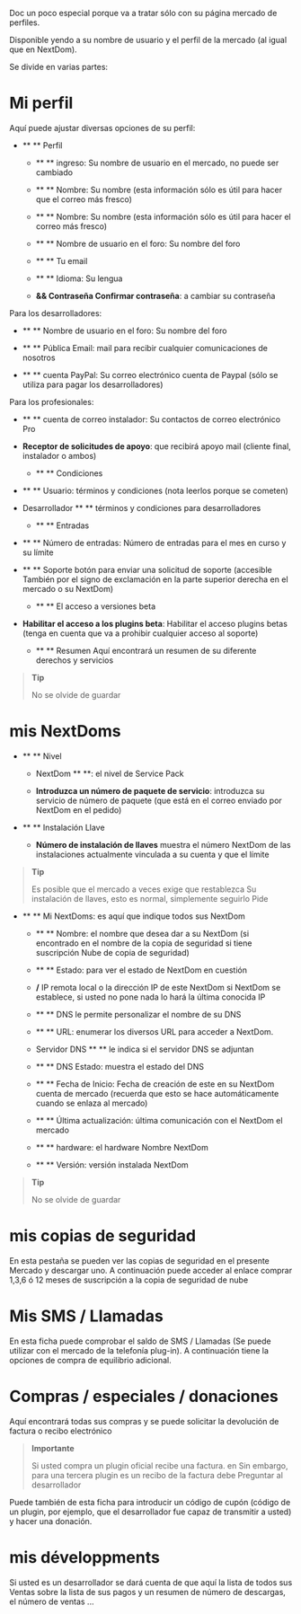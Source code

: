 Doc un poco especial porque va a tratar sólo con su página
mercado de perfiles.

Disponible yendo a su nombre de usuario y el perfil de la
mercado (al igual que en NextDom).

Se divide en varias partes:

Mi perfil
==========

Aquí puede ajustar diversas opciones de su
perfil:

-   ** ** Perfil

    -   ** ** ingreso: Su nombre de usuario en el mercado, no puede ser cambiado

    -   ** ** Nombre: Su nombre (esta información sólo es útil para
        hacer que el correo más fresco)

    -   ** ** Nombre: Su nombre (esta información sólo es útil
        para hacer el correo más fresco)

    -   ** ** Nombre de usuario en el foro: Su nombre del foro

    -   ** ** Tu email

    -   ** ** Idioma: Su lengua

    -   **&& Contraseña Confirmar contraseña**: a
        cambiar su contraseña

Para los desarrolladores:

-   ** ** Nombre de usuario en el foro: Su nombre del foro

-   ** ** Pública Email: mail para recibir cualquier
    comunicaciones de nosotros

-   ** ** cuenta PayPal: Su correo electrónico cuenta de Paypal (sólo se utiliza
    para pagar los desarrolladores)

Para los profesionales:

-   ** ** cuenta de correo instalador: Su contactos de correo electrónico Pro

-   **Receptor de solicitudes de apoyo**: que recibirá
    apoyo mail (cliente final, instalador o ambos)

    -   ** ** Condiciones

-   ** ** Usuario: términos y condiciones (nota
    leerlos porque se cometen)

-   Desarrollador ** ** términos y condiciones para
    desarrolladores

    -   ** ** Entradas

-   ** ** Número de entradas: Número de entradas para el mes en curso
    y su límite

-   ** ** Soporte botón para enviar una solicitud de soporte (accesible
    También por el signo de exclamación en la parte superior derecha en el mercado o
    su NextDom)

    -   ** ** El acceso a versiones beta

-   **Habilitar el acceso a los plugins beta**: Habilitar el acceso
    plugins betas (tenga en cuenta que va a prohibir cualquier acceso al soporte)

    -   ** ** Resumen Aquí encontrará un resumen de su diferente
        derechos y servicios

> **Tip**
>
> No se olvide de guardar

mis NextDoms
===========

-   ** ** Nivel

    -   NextDom ** **: el nivel de Service Pack

    -   **Introduzca un número de paquete de servicio**: introduzca su
        servicio de número de paquete (que está en el correo enviado por
        NextDom en el pedido)

-   ** ** Instalación Llave

    -   **Número de instalación de llaves** muestra el número
        NextDom de las instalaciones actualmente vinculada a su cuenta y
        que el límite

> **Tip**
>
> Es posible que el mercado a veces exige que restablezca
> Su instalación de llaves, esto es normal, simplemente seguirlo
> Pide

-   ** ** Mi NextDoms: es aquí que indique todos sus NextDom

    -   ** ** Nombre: el nombre que desea dar a su NextDom (si
        encontrado en el nombre de la copia de seguridad si tiene suscripción
        Nube de copia de seguridad)

    -   ** ** Estado: para ver el estado de NextDom en cuestión

    -   **/** IP remota local o la dirección IP de este NextDom si
        NextDom se establece, si usted no pone nada lo hará
        la última conocida IP

    -   ** ** DNS le permite personalizar el nombre de su DNS

    -   ** ** URL: enumerar los diversos URL para acceder a NextDom.

    -   Servidor DNS ** ** le indica si el servidor DNS
        se adjuntan

    -   ** ** DNS Estado: muestra el estado del DNS

    -   ** ** Fecha de Inicio: Fecha de creación de este en su NextDom
        cuenta de mercado (recuerda que esto se hace automáticamente cuando
        se enlaza al mercado)

    -   ** ** Última actualización: última comunicación con el NextDom
        el mercado

    -   ** ** hardware: el hardware Nombre NextDom

    -   ** ** Versión: versión instalada NextDom

> **Tip**
>
> No se olvide de guardar

mis copias de seguridad
===========

En esta pestaña se pueden ver las copias de seguridad en el presente
Mercado y descargar uno. A continuación puede acceder al enlace
comprar 1,3,6 ó 12 meses de suscripción a la copia de seguridad de nube

Mis SMS / Llamadas
==============

En esta ficha puede comprobar el saldo de SMS / Llamadas
(Se puede utilizar con el mercado de la telefonía plug-in). A continuación tiene la
opciones de compra de equilibrio adicional.

Compras / especiales / donaciones
======================

Aquí encontrará todas sus compras y se puede solicitar la devolución de
factura o recibo electrónico

> **Importante**
>
> Si usted compra un plugin oficial recibe una factura. en
> Sin embargo, para una tercera plugin es un recibo de la factura debe
> Preguntar al desarrollador

Puede también de esta ficha para introducir un código de cupón (código de
un plugin, por ejemplo, que el desarrollador fue capaz de transmitir a usted) y
hacer una donación.

mis développments
=================

Si usted es un desarrollador se dará cuenta de que aquí la lista de todos sus
Ventas sobre la lista de sus pagos y un resumen de
número de descargas, el número de ventas ...
